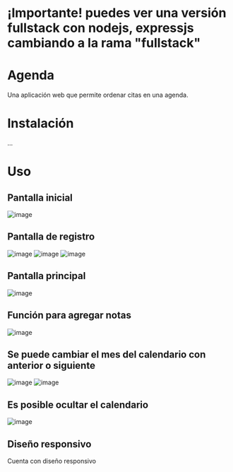 # ¡Importante! puedes ver una versión fullstack con nodejs, expressjs cambiando a la rama "fullstack"
#
# Agenda
Una aplicación web que permite ordenar citas en una agenda.

# Instalación
...

# Uso
## Pantalla inicial
![image](https://user-images.githubusercontent.com/106128245/170935254-b0180bf9-832d-49cc-94e5-29f2b96bb19c.png)
## Pantalla de registro
![image](https://user-images.githubusercontent.com/106128245/170935404-a3daf156-0a15-4fa2-9887-1e40eba9bcfb.png)
![image](https://user-images.githubusercontent.com/106128245/170935711-2bc61fd5-207d-4ac4-8a40-c4efc1e514cf.png)
![image](https://user-images.githubusercontent.com/106128245/170935765-5a8d9efe-5e6d-4f08-ae64-0bc4bdc82ff8.png)

## Pantalla principal
![image](https://user-images.githubusercontent.com/106128245/175787504-c55395c7-e7e0-499f-a592-a247ff42e477.png)


## Función para agregar notas
![image](https://user-images.githubusercontent.com/106128245/175787543-6e8cf447-d153-4c8d-9429-1a60583d580f.png)


## Se puede cambiar el mes del calendario con anterior o siguiente
![image](https://user-images.githubusercontent.com/106128245/175787560-82a7726f-349d-4370-a31a-85f029c03653.png)
![image](https://user-images.githubusercontent.com/106128245/175787571-d92a0a95-a0a9-4b36-8a96-617ceac82805.png)


## Es posible ocultar el calendario
![image](https://user-images.githubusercontent.com/106128245/175787592-76044729-fe9a-44b9-be24-9ff7e8e155d2.png)



## Diseño responsivo
Cuenta con diseño responsivo

